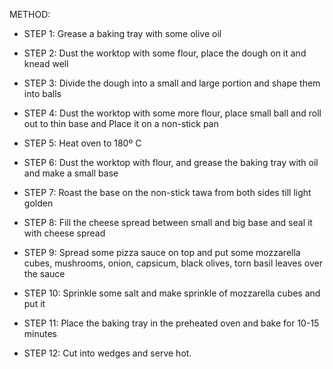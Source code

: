 METHOD:
* STEP 1: Grease a baking tray with some olive oil

* STEP 2: Dust the worktop with some flour, place the dough on it and knead well

* STEP 3: Divide the dough into a small and large portion and shape them into balls

* STEP 4: Dust the worktop with some more flour, place small ball and roll out to thin base and Place it on a non-stick pan

* STEP 5: Heat oven to 180º C

* STEP 6: Dust the worktop with flour, and grease the baking tray with oil and make a small base

* STEP 7: Roast the base on the non-stick tawa from both sides till light golden

* STEP 8: Fill the cheese spread between small and big base and seal it with cheese spread

* STEP 9: Spread some pizza sauce on top and put some mozzarella cubes, mushrooms, onion, capsicum, black olives, torn basil leaves over the sauce

* STEP 10: Sprinkle some salt and make sprinkle of mozzarella cubes and put it

* STEP 11: Place the baking tray in the preheated oven and bake for 10-15 minutes

* STEP 12: Cut into wedges and serve hot.